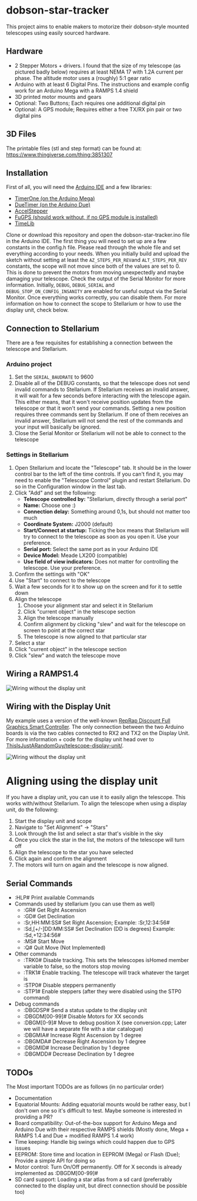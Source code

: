 # dobson-star-tracker
This project aims to enable makers to motorize their dobson-style mounted telescopes using easily sourced hardware.

## Hardware

+ 2 Stepper Motors + drivers. I found that the size of my telescope (as pictured badly below) requires at least NEMA 17 with 1.2A current per phase. The altitude motor uses a (roughly) 5:1 gear ratio
+ Arduino with at least 6 Digital Pins. The instructions and example config work for an Arduino Mega with a RAMPS 1.4 shield
+ 3D printed motor mounts and gears
+ Optional: Two Buttons; Each requires one additional digital pin
+ Optional: A GPS module; Requires either a free TX/RX pin pair or two digital pins

## 3D Files

The printable files (stl and step format) can be found at: https://www.thingiverse.com/thing:3851307


## Installation

First of all, you will need the [Arduino IDE](https://www.arduino.cc/) and a few libraries:

* [TimerOne (on the Arduino Mega)](https://github.com/PaulStoffregen/TimerOne)
* [DueTimer (on the Arduino Due)](https://github.com/ivanseidel/DueTimer)
* [AccelStepper](https://www.airspayce.com/mikem/arduino/AccelStepper/)
* [FuGPS (should work without, if no GPS module is installed)](https://github.com/fu-hsi/FuGPS)
* [TimeLib](https://github.com/PaulStoffregen/Time)

Clone or download this repository and open the dobson-star-tracker.ino file in the Arduino IDE. The first thing you will need to set up are a few constants in the config.h file. Please read through the whole file and set everything according to your needs. When you initially build and upload the sketch without setting at least the `AZ_STEPS_PER_REV`and `ALT_STEPS_PER_REV` constants, the scope will not move since both of the values are set to 0. This is done to prevent the motors from moving unexpectedly and maybe damaging your telescope. Check the output of the Serial Monitor for more information. Initially, `DEBUG`, `DEBUG_SERIAL` and `DEBUG_STOP_ON_CONFIG_INSANITY` are enabled for useful output via the Serial Monitor. Once everything works correctly, you can disable them. For more information on how to connect the scope to Stellarium or how to use the display unit, check below.

## Connection to Stellarium

There are a few requisites for establishing a connection between the telescope and Stellarium.

### Arduino project
1. Set the `SERIAL_BAUDRATE` to 9600
2. Disable all of the DEBUG constants, so that the telescope does not send invalid commands to Stellarium. If Stellarium receives an invalid answer, it will wait for a few seconds before interacting with the telescope again. This either means, that it won't receive position updates from the telescope or that it won't send your commands. Setting a new position requires three commands sent by Stellarium. If one of them receives an invalid answer, Stellarium will not send the rest of the commands and your input will basically be ignored.
3. Close the Serial Monitor or Stellarium will not be able to connect to the telescope

### Settings in Stellarium
1. Open Stellarium and locate the "Telescope" tab. It should be in the lower control bar to the left of the time controls. If you can't find it, you may need to enable the "Telescope Control" plugin and restart Stellarium. Do so in the Configuration window in the last tab.
2. Click "Add" and set the following:
    * **Telescope controlled by:** "Stellarium, directly through a serial port"
    * **Name:** Choose one :)
    * **Connection delay:** Something around 0,1s, but should not matter too much
    * **Coordinate System:** J2000 (default)
    * **Start/Connect at startup:** Ticking the box means that Stellarium will try to connect to the telescope as soon as you open it. Use your preference.
    * **Serial port:** Select the same port as in your Arduino IDE
    * **Device Model:** Meade LX200 (compatible)
    * **Use field of view indicators:** Does not matter for controlling the telescope. Use your preference.
3. Confirm the settings with "OK"
4. Use "Start" to connect to the telescope
5. Wait a few seconds for it to show up on the screen and for it to settle down
6. Align the telescope
   1. Choose your alignment star and select it in Stellarium
   2. Click "current object" in the telescope section
   3. Align the telescope manually
   3. Confirm alignment by clicking "slew" and wait for the telescope on screen to point at the correct star
   4. The telescope is now aligned to that particular star
7. Select a star
8. Click "current object" in the telescope section
9. Click "slew" and watch the telescope move


## Wiring a RAMPS1.4

![Wiring without the display unit](docs/img/Wiring_No_Display.png)


## Wiring with the Display Unit

My example uses a version of the well-known [RepRap Discount Full Graphics Smart Controller](https://reprap.org/wiki/RepRapDiscount_Full_Graphic_Smart_Controller). The only connection between the two Arduino boards is via the two cables connected to RX2 and TX2 on the Display Unit. For more information + code for the display unit head over to [ThisIsJustARandomGuy/telescope-display-unit/](https://github.com/ThisIsJustARandomGuy/telescope-display-unit/).

![Wiring without the display unit](docs/img/Wiring_With_Display.png)


# Aligning using the display unit

If you have a display unit, you can use it to easily align the telescope. This works with/without Stellarium. To align the telescope when using a display unit, do the following:

1. Start the display unit and scope
2. Navigate to "Set Alignment" -> "Stars"
3. Look through the list and select a star that's visible in the sky
4. Once you click the star in the list, the motors of the telescope will turn off
5. Align the telescope to the star you have selected
6. Click again and confirm the alignment
7. The motors will turn on again and the telescope is now aligned.

## Serial Commands

+ :HLP# Print available Commands
+ Commands used by stellarium (you can use them as well)
  + :GR# Get Right Ascension
  + :GD# Get Declination
  + :Sr,HH:MM:SS# Set Right Ascension; Example: :Sr,12:34:56#
  + :Sd,[+/-]DD:MM:SS# Set Declination (DD is degrees) Example: :Sd,+12:34:56#
  + :MS# Start Move
  + :Q# Quit Move (Not Implemented)
+ Other commands
  + :TRK0# Disable tracking. This sets the telescopes isHomed member variable to false, so the motors stop moving
  + :TRK1# Enable tracking. The telescope will track whatever the target is
  + :STP0# Disable steppers permanently
  + :STP1# Enable steppers (after they were disabled using the STP0 command)
+ Debug commands
  + :DBGDSP# Send a status update to the display unit
  + :DBGDM[00-99]# Disable Motors for XX seconds
  + :DBGM[0-9]# Move to debug position X (see conversion.cpp; Later we will have a separate file with a star catalogue)
  + :DBGMIA# Increase Right Ascension by 1 degree
  + :DBGMDA# Decrease Right Ascension by 1 degree
  + :DBGMID# Increase Declination by 1 degree
  + :DBGMDD# Decrease Declination by 1 degree

## TODOs

The Most important TODOs are as follows (in no particular order)
+ Documentation
+ Equatorial Mounts: Adding equatorial mounts would be rather easy, but I don't own one so it's difficult to test. Maybe someone is interested in providing a PR?
+ Board compatibility: Out-of-the-box support for Arduino Mega and Arduino Due with their respective RAMPS shields (Mostly done, Mega + RAMPS 1.4 and Due + modified RAMPS 1.4 work)
+ Time keeping: Handle big swings which could happen due to GPS issues
+ EEPROM: Store time and location in EEPROM (Mega) or Flash (Due); Provide a simple API for doing so
+ Motor control: Turn On/Off permanently. Off for X seconds is already implemented as :DBGDM[00-99]#
+ SD card support: Loading a star atlas from a sd card (preferrably connected to the display unit, but direct connection should be possible too)